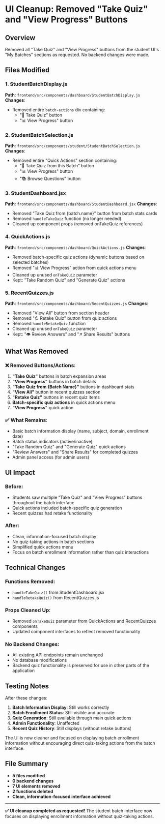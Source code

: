 # UI Cleanup: Removed "Take Quiz" and "View Progress" Buttons

## Overview
Removed all "Take Quiz" and "View Progress" buttons from the student UI's "My Batches" sections as requested. No backend changes were made.

## Files Modified

### 1. **StudentBatchDisplay.js**
**Path**: `frontend/src/components/dashboard/StudentBatchDisplay.js`
**Changes**:
- Removed entire `batch-actions` div containing:
  - "📝 Take Quiz" button
  - "📊 View Progress" button

### 2. **StudentBatchSelection.js** 
**Path**: `frontend/src/components/student/StudentBatchSelection.js`
**Changes**:
- Removed entire "Quick Actions" section containing:
  - "📝 Take Quiz from this Batch" button
  - "📊 View Progress" button  
  - "📚 Browse Questions" button

### 3. **StudentDashboard.jsx**
**Path**: `frontend/src/components/dashboard/StudentDashboard.jsx`
**Changes**:
- Removed "Take Quiz from {batch.name}" button from batch stats cards
- Removed `handleTakeQuiz` function (no longer needed)
- Cleaned up component props (removed onTakeQuiz references)

### 4. **QuickActions.js**
**Path**: `frontend/src/components/dashboard/QuickActions.js`
**Changes**:
- Removed batch-specific quiz actions (dynamic buttons based on selected batches)
- Removed "📊 View Progress" action from quick actions menu
- Cleaned up unused `onTakeQuiz` parameter
- Kept: "Take Random Quiz" and "Generate Quiz" actions

### 5. **RecentQuizzes.js**
**Path**: `frontend/src/components/dashboard/RecentQuizzes.js`
**Changes**:
- Removed "View All" button from section header
- Removed "↻ Retake Quiz" button from quiz actions
- Removed `handleRetakeQuiz` function
- Cleaned up unused `onTakeQuiz` parameter
- Kept: "👁 Review Answers" and "↗ Share Results" buttons

## What Was Removed

### ❌ Removed Buttons/Actions:
1. **"Take Quiz"** buttons in batch expansion areas
2. **"View Progress"** buttons in batch details
3. **"Take Quiz from {Batch Name}"** buttons in dashboard stats
4. **"View All"** button in recent quizzes section
5. **"Retake Quiz"** buttons in recent quiz items
6. **Batch-specific quiz actions** in quick actions menu
7. **"View Progress"** quick action

### ✅ What Remains:
- Basic batch information display (name, subject, domain, enrollment date)
- Batch status indicators (active/inactive)
- "Take Random Quiz" and "Generate Quiz" quick actions
- "Review Answers" and "Share Results" for completed quizzes
- Admin panel access (for admin users)

## UI Impact

### Before:
- Students saw multiple "Take Quiz" and "View Progress" buttons throughout the batch interface
- Quick actions included batch-specific quiz generation
- Recent quizzes had retake functionality

### After:
- Clean, information-focused batch display
- No quiz-taking actions in batch sections
- Simplified quick actions menu
- Focus on batch enrollment information rather than quiz interactions

## Technical Changes

### Functions Removed:
- `handleTakeQuiz()` from StudentDashboard.jsx
- `handleRetakeQuiz()` from RecentQuizzes.js

### Props Cleaned Up:
- Removed `onTakeQuiz` parameter from QuickActions and RecentQuizzes components
- Updated component interfaces to reflect removed functionality

### No Backend Changes:
- All existing API endpoints remain unchanged
- No database modifications
- Backend quiz functionality is preserved for use in other parts of the application

## Testing Notes

After these changes:
1. **Batch Information Display**: Still works correctly
2. **Batch Enrollment Status**: Still visible and accurate  
3. **Quiz Generation**: Still available through main quick actions
4. **Admin Functionality**: Unaffected
5. **Recent Quiz History**: Still displays (without retake buttons)

The UI is now cleaner and focused on displaying batch enrollment information without encouraging direct quiz-taking actions from the batch interface.

## File Summary
- **5 files modified**
- **0 backend changes**
- **7 UI elements removed**
- **2 functions deleted**
- **Clean, information-focused interface achieved**

---

**✅ UI cleanup completed as requested!** The student batch interface now focuses on displaying enrollment information without quiz-taking actions.